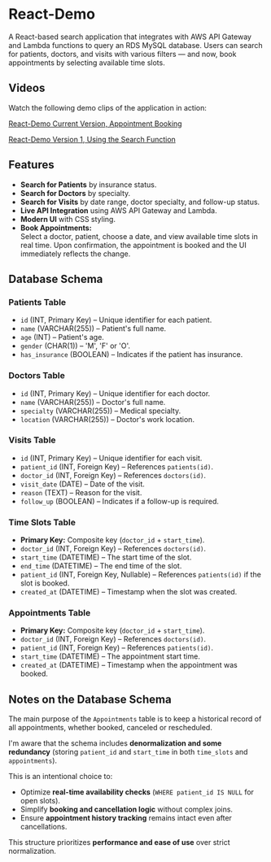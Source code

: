 # React-Demo

A React-based search application that integrates with AWS API Gateway and Lambda functions to query an RDS MySQL database. Users can search for patients, doctors, and visits with various filters — and now, book appointments by selecting available time slots.

## Videos

Watch the following demo clips of the application in action:  

[React-Demo Current Version, Appointment Booking](https://drive.google.com/file/d/1U_k-SHMMOZR6EPpXF8wPQaW-Shf_FBzg/view?usp=sharing)

[React-Demo Version 1, Using the Search Function](https://drive.google.com/file/d/1-f66gDuHhonEIZo30lWSURFzfoib9ug9/view?usp=sharing)

## Features

- **Search for Patients** by insurance status.
- **Search for Doctors** by specialty.
- **Search for Visits** by date range, doctor specialty, and follow-up status.
- **Live API Integration** using AWS API Gateway and Lambda.
- **Modern UI** with CSS styling.
- **Book Appointments:**  
  Select a doctor, patient, choose a date, and view available time slots in real time. Upon confirmation, the appointment is booked and the UI immediately reflects the change.

## Database Schema

### Patients Table
- `id` (INT, Primary Key) – Unique identifier for each patient.
- `name` (VARCHAR(255)) – Patient's full name.
- `age` (INT) – Patient's age.
- `gender` (CHAR(1)) – 'M', 'F' or 'O'.
- `has_insurance` (BOOLEAN) – Indicates if the patient has insurance.

### Doctors Table
- `id` (INT, Primary Key) – Unique identifier for each doctor.
- `name` (VARCHAR(255)) – Doctor's full name.
- `specialty` (VARCHAR(255)) – Medical specialty.
- `location` (VARCHAR(255)) – Doctor's work location.

### Visits Table
- `id` (INT, Primary Key) – Unique identifier for each visit.
- `patient_id` (INT, Foreign Key) – References `patients(id)`.
- `doctor_id` (INT, Foreign Key) – References `doctors(id)`.
- `visit_date` (DATE) – Date of the visit.
- `reason` (TEXT) – Reason for the visit.
- `follow_up` (BOOLEAN) – Indicates if a follow-up is required.

### Time Slots Table
- **Primary Key:** Composite key (`doctor_id` + `start_time`).
- `doctor_id` (INT, Foreign Key) – References `doctors(id)`.
- `start_time` (DATETIME) – The start time of the slot.
- `end_time` (DATETIME) – The end time of the slot.
- `patient_id` (INT, Foreign Key, Nullable) – References `patients(id)` if the slot is booked.
- `created_at` (DATETIME) – Timestamp when the slot was created.

### Appointments Table
- **Primary Key:** Composite key (`doctor_id` + `start_time`).
- `doctor_id` (INT, Foreign Key) – References `doctors(id)`.
- `patient_id` (INT, Foreign Key) – References `patients(id)`.
- `start_time` (DATETIME) – The appointment start time.
- `created_at` (DATETIME) – Timestamp when the appointment was booked.

## Notes on the Database Schema

The main purpose of the `Appointments` table is to keep a historical record of all appointments, whether booked, canceled or rescheduled.

I'm aware that the schema includes **denormalization and some redundancy** (storing `patient_id` and `start_time` in both `time_slots` and `appointments`). 

This is an intentional choice to:
- Optimize **real-time availability checks** (`WHERE patient_id IS NULL` for open slots).
- Simplify **booking and cancellation logic** without complex joins.
- Ensure **appointment history tracking** remains intact even after cancellations.

This structure prioritizes **performance and ease of use** over strict normalization.
